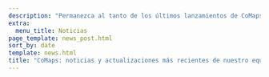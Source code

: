 ```yaml
---
description: "Permanezca al tanto de los últimos lanzamientos de CoMaps, las noticias y las actualizaciones de nuestro equipo"
extra:
  menu_title: Noticias
page_template: news_post.html
sort_by: date
template: news.html
title: "CoMaps: noticias y actualizaciones más recientes de nuestro equipo"
---
```

